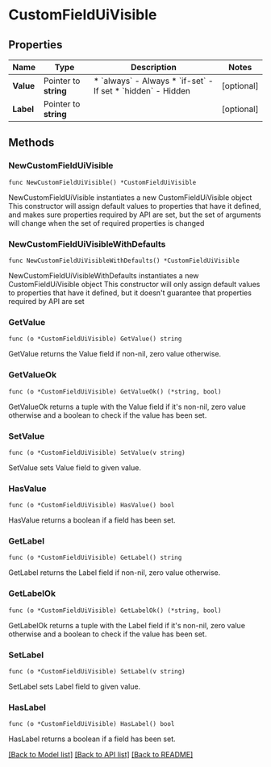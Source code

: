 # CustomFieldUiVisible

## Properties

Name | Type | Description | Notes
------------ | ------------- | ------------- | -------------
**Value** | Pointer to **string** | * &#x60;always&#x60; - Always * &#x60;if-set&#x60; - If set * &#x60;hidden&#x60; - Hidden | [optional] 
**Label** | Pointer to **string** |  | [optional] 

## Methods

### NewCustomFieldUiVisible

`func NewCustomFieldUiVisible() *CustomFieldUiVisible`

NewCustomFieldUiVisible instantiates a new CustomFieldUiVisible object
This constructor will assign default values to properties that have it defined,
and makes sure properties required by API are set, but the set of arguments
will change when the set of required properties is changed

### NewCustomFieldUiVisibleWithDefaults

`func NewCustomFieldUiVisibleWithDefaults() *CustomFieldUiVisible`

NewCustomFieldUiVisibleWithDefaults instantiates a new CustomFieldUiVisible object
This constructor will only assign default values to properties that have it defined,
but it doesn't guarantee that properties required by API are set

### GetValue

`func (o *CustomFieldUiVisible) GetValue() string`

GetValue returns the Value field if non-nil, zero value otherwise.

### GetValueOk

`func (o *CustomFieldUiVisible) GetValueOk() (*string, bool)`

GetValueOk returns a tuple with the Value field if it's non-nil, zero value otherwise
and a boolean to check if the value has been set.

### SetValue

`func (o *CustomFieldUiVisible) SetValue(v string)`

SetValue sets Value field to given value.

### HasValue

`func (o *CustomFieldUiVisible) HasValue() bool`

HasValue returns a boolean if a field has been set.

### GetLabel

`func (o *CustomFieldUiVisible) GetLabel() string`

GetLabel returns the Label field if non-nil, zero value otherwise.

### GetLabelOk

`func (o *CustomFieldUiVisible) GetLabelOk() (*string, bool)`

GetLabelOk returns a tuple with the Label field if it's non-nil, zero value otherwise
and a boolean to check if the value has been set.

### SetLabel

`func (o *CustomFieldUiVisible) SetLabel(v string)`

SetLabel sets Label field to given value.

### HasLabel

`func (o *CustomFieldUiVisible) HasLabel() bool`

HasLabel returns a boolean if a field has been set.


[[Back to Model list]](../README.md#documentation-for-models) [[Back to API list]](../README.md#documentation-for-api-endpoints) [[Back to README]](../README.md)


